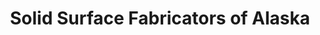 ---
title: "Solid Surface Fabricators of Alaska"
url: /anchorage/solid-surface-fabricators-of-alaska/
shop: kitchen
---